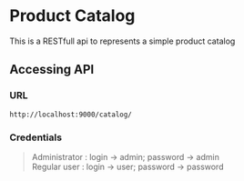 # Product Catalog

This is a RESTfull api to represents a simple product catalog

## Accessing API

### URL
    http://localhost:9000/catalog/

### Credentials
> Administrator : login -> admin; password -> admin<br>
> Regular user : login -> user; password -> password<br>

